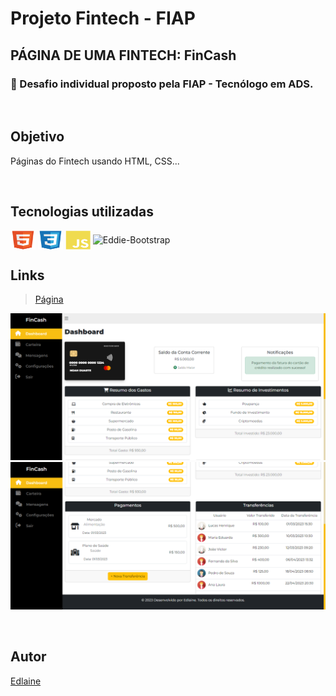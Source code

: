 # Projeto Fintech - FIAP

## **PÁGINA DE UMA FINTECH: FinCash**
### 📌 Desafio individual proposto pela FIAP - Tecnólogo em ADS.
</br>

## **Objetivo**
<p>
    Páginas do Fintech usando HTML, CSS...
</p>
</br>

## **Tecnologias utilizadas**

  <img align="center" alt="Eddie-HTML" height="30" width="40" src="https://raw.githubusercontent.com/devicons/devicon/master/icons/html5/html5-original.svg">
  <img align="center" alt="Eddie-CSS" height="30" width="40" src="https://raw.githubusercontent.com/devicons/devicon/master/icons/css3/css3-original.svg">
  <img align="center" alt="Eddie-Js" height="30" width="40" src="https://raw.githubusercontent.com/devicons/devicon/master/icons/javascript/javascript-plain.svg">
  <img align="center" alt="Eddie-Bootstrap" height="30" width="40" src="https://cdn.jsdelivr.net/gh/devicons/devicon/icons/bootstrap/bootstrap-original.svg">
  
</br>

## **Links**

> [Página](https://edlainex.github.io/fiap-projeto-fintech/)

![Site](img/tela02.png)
![Site](img/tela01.png)

</br>

## **Autor**

[Edlaine](https://github.com/edlainex)
